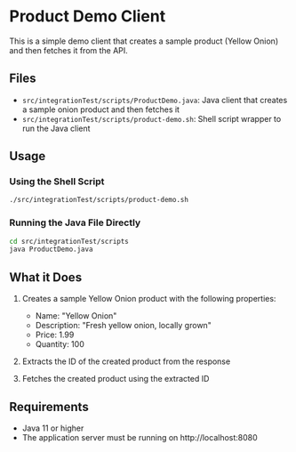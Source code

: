 # Product Demo Client

This is a simple demo client that creates a sample product (Yellow Onion) and then fetches it from the API.

## Files

- `src/integrationTest/scripts/ProductDemo.java`: Java client that creates a sample onion product and then fetches it
- `src/integrationTest/scripts/product-demo.sh`: Shell script wrapper to run the Java client

## Usage

### Using the Shell Script

```bash
./src/integrationTest/scripts/product-demo.sh
```

### Running the Java File Directly

```bash
cd src/integrationTest/scripts
java ProductDemo.java
```

## What it Does

1. Creates a sample Yellow Onion product with the following properties:
   - Name: "Yellow Onion"
   - Description: "Fresh yellow onion, locally grown"
   - Price: 1.99
   - Quantity: 100

2. Extracts the ID of the created product from the response

3. Fetches the created product using the extracted ID

## Requirements

- Java 11 or higher
- The application server must be running on http://localhost:8080